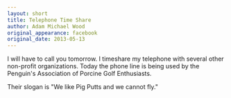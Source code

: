 ```yaml
---
layout: short
title: Telephone Time Share
author: Adam Michael Wood
original_appearance: facebook
original_date: 2013-05-13
---
```

I will have to call you tomorrow. I timeshare my telephone with several other non-profit organizations. Today the phone line is being used by the Penguin's Association of Porcine Golf Enthusiasts.

Their slogan is "We like Pig Putts and we cannot fly."